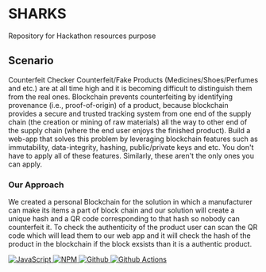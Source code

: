 # SHARKS
Repository for Hackathon resources purpose

## Scenario
Counterfeit Checker
Counterfeit/Fake Products (Medicines/Shoes/Perfumes and etc.) are at all time high and it is becoming difficult to distinguish them from the real ones. Blockchain prevents counterfeiting by identifying provenance (i.e., proof-of-origin) of a product, because blockchain provides a secure and trusted tracking system from one end of the supply chain (the creation or mining of raw materials) all the way to other end of the supply chain (where the end user enjoys the finished product).
Build a web-app that solves this problem by leveraging blockchain features such as immutability, data-integrity, hashing, public/private keys and etc. You don't have to apply all of these features. Similarly, these aren't the only ones you can apply.

### Our Approach
We created a personal Blockchain for the solution in which a manufacturer can make its items a part of block chain and our solution  will create a unique hash and a QR code corresponding to that hash so nobody can counterfeit it. To check the authenticity of the product user can scan the QR code which will lead them to our web app and it will check the hash of the product in the blockchain if the block exsists than it is a authentic product.

<p align="left">
 <a href="#">
<img alt="JavaScript" src="https://img.shields.io/badge/Javascript-Javascript?&style=for-the-badge&logo=javascript&logoColor=fff&color=F7DF1E"/>
<img alt="NPM" src="https://img.shields.io/badge/npm-npm?&style=for-the-badge&logo=npm&logoColor=fff&color=CB3837"/>
<img alt="Github" src="https://img.shields.io/badge/Github-Github?&style=for-the-badge&logo=github&logoColor=fff&color=181717"/>
<img alt="Github Actions" src="https://img.shields.io/badge/Github%20Actions-Github%20Actions?&style=for-the-badge&logo=github%20actions&logoColor=fff&color=2088FF"/>


  </a>
</p>


